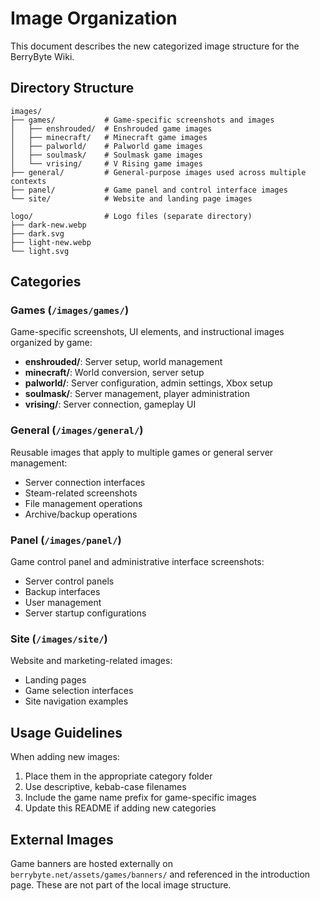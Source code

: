 # Image Organization

This document describes the new categorized image structure for the BerryByte Wiki.

## Directory Structure

```
images/
├── games/           # Game-specific screenshots and images
│   ├── enshrouded/  # Enshrouded game images
│   ├── minecraft/   # Minecraft game images
│   ├── palworld/    # Palworld game images
│   ├── soulmask/    # Soulmask game images
│   └── vrising/     # V Rising game images
├── general/         # General-purpose images used across multiple contexts
├── panel/           # Game panel and control interface images
└── site/            # Website and landing page images

logo/                # Logo files (separate directory)
├── dark-new.webp
├── dark.svg
├── light-new.webp
└── light.svg
```

## Categories

### Games (`/images/games/`)
Game-specific screenshots, UI elements, and instructional images organized by game:
- **enshrouded/**: Server setup, world management
- **minecraft/**: World conversion, server setup
- **palworld/**: Server configuration, admin settings, Xbox setup
- **soulmask/**: Server management, player administration
- **vrising/**: Server connection, gameplay UI

### General (`/images/general/`)
Reusable images that apply to multiple games or general server management:
- Server connection interfaces
- Steam-related screenshots
- File management operations
- Archive/backup operations

### Panel (`/images/panel/`)
Game control panel and administrative interface screenshots:
- Server control panels
- Backup interfaces
- User management
- Server startup configurations

### Site (`/images/site/`)
Website and marketing-related images:
- Landing pages
- Game selection interfaces
- Site navigation examples

## Usage Guidelines

When adding new images:
1. Place them in the appropriate category folder
2. Use descriptive, kebab-case filenames
3. Include the game name prefix for game-specific images
4. Update this README if adding new categories

## External Images

Game banners are hosted externally on `berrybyte.net/assets/games/banners/` and referenced in the introduction page. These are not part of the local image structure.